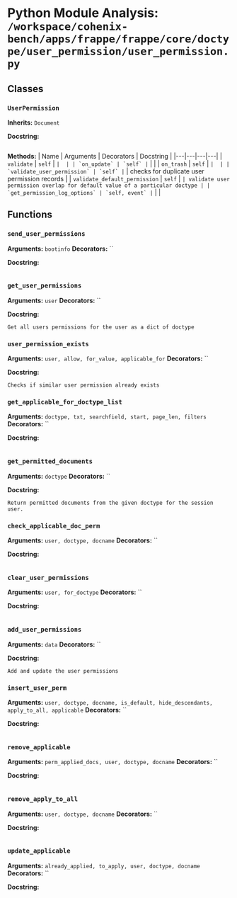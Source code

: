 # Python Module Analysis: `/workspace/cohenix-bench/apps/frappe/frappe/core/doctype/user_permission/user_permission.py`

## Classes

### `UserPermission`
**Inherits:** `Document`


**Docstring:**
```

```

**Methods:**
| Name | Arguments | Decorators | Docstring |
|---|---|---|---|
| `validate` | `self` | `` |  |
| `on_update` | `self` | `` |  |
| `on_trash` | `self` | `` |  |
| `validate_user_permission` | `self` | `` | checks for duplicate user permission records |
| `validate_default_permission` | `self` | `` | validate user permission overlap for default value of a particular doctype |
| `get_permission_log_options` | `self, event` | `` |  |





## Functions

### `send_user_permissions`
**Arguments:** `bootinfo`
**Decorators:** ``

**Docstring:**
```

```
### `get_user_permissions`
**Arguments:** `user`
**Decorators:** ``

**Docstring:**
```
Get all users permissions for the user as a dict of doctype
```
### `user_permission_exists`
**Arguments:** `user, allow, for_value, applicable_for`
**Decorators:** ``

**Docstring:**
```
Checks if similar user permission already exists
```
### `get_applicable_for_doctype_list`
**Arguments:** `doctype, txt, searchfield, start, page_len, filters`
**Decorators:** ``

**Docstring:**
```

```
### `get_permitted_documents`
**Arguments:** `doctype`
**Decorators:** ``

**Docstring:**
```
Return permitted documents from the given doctype for the session user.
```
### `check_applicable_doc_perm`
**Arguments:** `user, doctype, docname`
**Decorators:** ``

**Docstring:**
```

```
### `clear_user_permissions`
**Arguments:** `user, for_doctype`
**Decorators:** ``

**Docstring:**
```

```
### `add_user_permissions`
**Arguments:** `data`
**Decorators:** ``

**Docstring:**
```
Add and update the user permissions
```
### `insert_user_perm`
**Arguments:** `user, doctype, docname, is_default, hide_descendants, apply_to_all, applicable`
**Decorators:** ``

**Docstring:**
```

```
### `remove_applicable`
**Arguments:** `perm_applied_docs, user, doctype, docname`
**Decorators:** ``

**Docstring:**
```

```
### `remove_apply_to_all`
**Arguments:** `user, doctype, docname`
**Decorators:** ``

**Docstring:**
```

```
### `update_applicable`
**Arguments:** `already_applied, to_apply, user, doctype, docname`
**Decorators:** ``

**Docstring:**
```

```


